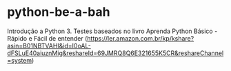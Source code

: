 # python-be-a-bah

Introdução a Python 3. Testes baseados no livro Aprenda Python Básico - Rápido e Fácil de entender (https://ler.amazon.com.br/kp/kshare?asin=B01NBTVAHI&id=I0oAL-dFSLuE40aiuznMig&reshareId=69JMRQ8Q6E321655K5CR&reshareChannel=system)

